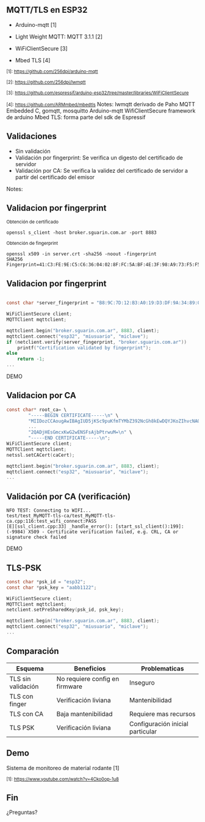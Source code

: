 ## MQTT/TLS en ESP32

* Arduino-mqtt [1]
* Light Weight MQTT: MQTT 3.1.1 [2]

* WiFiClientSecure [3]
* Mbed TLS [4]

<small>[1]: https://github.com/256dpi/arduino-mqtt</small>

<small>[2]: https://github.com/256dpi/lwmqtt</small>

<small>[3]: https://github.com/espressif/arduino-esp32/tree/master/libraries/WiFiClientSecure</small>

<small>[4]: https://github.com/ARMmbed/mbedtls</small>
Notes:
lwmqtt derivado de Paho MQTT Embedded C, gomqtt, mosquitto
Arduino-mqtt 
WifiClientSecure framework de arduino
Mbed TLS: forma parte del sdk de Espressif


## Validaciones

* Sin validación
* Validación por fingerprint: Se verifica un digesto del certificado de servidor
* Validación por CA: Se verifica la validez del certificado de servidor a partir del certificado del emisor

Notes:


## Validacion por fingerprint

<small>Obtención de certificado</small>
```text
openssl s_client -host broker.sguarin.com.ar -port 8883
```
<small>Obtención de fingerprint</small>
```text
openssl x509 -in server.crt -sha256 -noout -fingerprint
SHA256 Fingerprint=41:C3:FE:9E:C5:C6:36:04:02:8F:FC:5A:BF:4E:3F:98:A9:73:F5:F5:6A:D4:3B:23:4A:1D:6D:82:1E:06:31:E4
```


## Validacion por fingerprint

```c

const char *server_fingerprint = "B8:9C:7D:12:B3:A0:19:D3:DF:9A:34:89:0B:62:2A:C3:DF:D5:83:43:F5:07:B3:9E:10:0F:C5:DC:D5:DD:2D:AC";

WiFiClientSecure client;
MQTTClient mqttclient;

mqttclient.begin("broker.sguarin.com.ar", 8883, client);
mqttclient.connect("esp32", "miusuario", "miclave");
if (netclient.verify(server_fingerprint, "broker.sguarin.com.ar"))
	printf("Certification validated by fingerprint");
else
	return -1;
...
```

DEMO


## Validacion por CA

```c
const char* root_ca= \
        "-----BEGIN CERTIFICATE-----\n" \
        "MIIDozCCAougAwIBAgIUD5jKSc9puKfmTYMbZ392NcGh8kEwDQYJKoZIhvcNAQEL\n" \
        ...
        "2QADjHEsGmcxKwG2wENSFsAjbPtrwuM=\n" \
        "-----END CERTIFICATE-----\n";
WiFiClientSecure client;
MQTTClient mqttclient;
netssl.setCACert(caCert);

mqttclient.begin("broker.sguarin.com.ar", 8883, client);
mqttclient.connect("esp32", "miusuario", "miclave");
...
```


## Validación por CA (verificación)

```text
NFO TEST: Connecting to WIFI...
test/test_MyMQTT-tls-ca/test_MyMQTT-tls-ca.cpp:116:test_wifi_connect:PASS
[E][ssl_client.cpp:33] _handle_error(): [start_ssl_client():199]: (-9984) X509 - Certificate verification failed, e.g. CRL, CA or signature check failed
```

DEMO


## TLS-PSK

```c
const char *psk_id = "esp32";
const char *psk_key = "aabb1122";

WiFiClientSecure client;
MQTTClient mqttclient;
netclient.setPreSharedKey(psk_id, psk_key);

mqttclient.begin("broker.sguarin.com.ar", 8883, client);
mqttclient.connect("esp32", "miusuario", "miclave");
...
```


## Comparación

| Esquema | Beneficios | Problematicas |
| ------- | ---------- | ------------- |
| TLS sin validación | No requiere config en firmware | Inseguro |
| TLS con finger | Verificación liviana | Mantenibilidad |
| TLS con CA | Baja mantenibilidad | Requiere mas recursos |
| TLS PSK | Verificación liviana | Configuración inicial particular |


## Demo

Sistema de monitoreo de material rodante [1]

<small>[1]: https://www.youtube.com/watch?v=4Cko0op-1u8</small>


## Fin

¿Preguntas?
